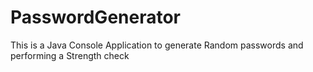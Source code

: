 # PasswordGenerator
This is a Java Console Application to generate Random passwords and performing a Strength check 
